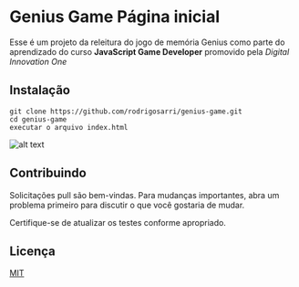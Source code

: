 
# Genius Game Página inicial

Esse é um projeto da releitura do jogo de memória Genius como parte do aprendizado do curso **JavaScript Game Developer** promovido pela *Digital Innovation One*

## Instalação

```console
git clone https://github.com/rodrigosarri/genius-game.git
cd genius-game
executar o arquivo index.html
```

![alt text](https://universos.io/genius-example.gif)

## Contribuindo 
Solicitações pull são bem-vindas. Para mudanças importantes, abra um problema primeiro para discutir o que você gostaria de mudar.

Certifique-se de atualizar os testes conforme apropriado. 

## Licença
[MIT](https://choosealicense.com/licenses/mit/)
